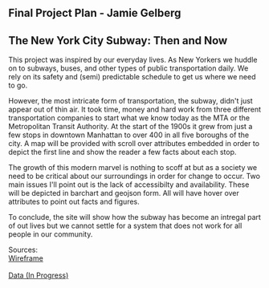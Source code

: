 ## Final Project Plan - Jamie Gelberg

## The New York City Subway: Then and Now


This project was inspired by our everyday lives. As New Yorkers we huddle on to subways, buses, and other types of public transportation daily. We rely on its safety and (semi) predictable schedule to get us where we need to go.

However, the most intricate form of transportation, the subway, didn't just appear out of thin air. It took time, money and hard work from three different transportation companies to start what we know today as the MTA or the Metropolitan Transit Authority.  At the start of the 1900s it grew from just a few stops in downtown Manhattan to over 400 in all five boroughs of the city. A map will be provided with scroll over attributes embedded in order to depict the first line and show the reader a few facts about each stop.

The growth of this modern marvel is nothing to scoff at but as a society we need to be critical about our surroundings in order for change to occur. Two main issues I'll point out is the lack of accessibilty and availability. These will be depicted in barchart and geojson form. All will have hover over attributes to point out facts and figures. 

To conclude, the site will show how the subway has become an intregal part of out lives but we cannot settle for a system that does not work for all people in our community. 

Sources:
<br>[Wireframe](https://lucid.app/lucidchart/9b935bec-c437-4f3b-acbd-3dd3824844fc/edit?view_items=.~XuZe4W.esl&invitationId=inv_df5b94f9-de73-4ad1-b21e-9e554da3b290)</br>
<br>[Data (In Progress)](https://drive.google.com/file/d/1FM7bKnxkJNT740EUclzPDCOFYJWlB9SA/view?usp=sharing)</br>
